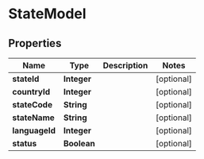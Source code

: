
# StateModel

## Properties
Name | Type | Description | Notes
------------ | ------------- | ------------- | -------------
**stateId** | **Integer** |  |  [optional]
**countryId** | **Integer** |  |  [optional]
**stateCode** | **String** |  |  [optional]
**stateName** | **String** |  |  [optional]
**languageId** | **Integer** |  |  [optional]
**status** | **Boolean** |  |  [optional]



